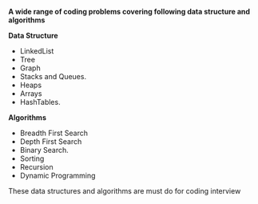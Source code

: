**A wide range of coding problems covering following data structure and algorithms**

**Data Structure**
* LinkedList
* Tree 
* Graph
* Stacks and Queues.
* Heaps
* Arrays
* HashTables.

**Algorithms**
* Breadth First Search
* Depth First Search
* Binary Search.
* Sorting
* Recursion
* Dynamic Programming

These data structures and algorithms are must do for coding interview
